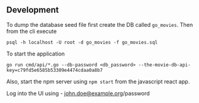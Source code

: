 ## Development

To dump the database seed file first create the DB called `go_movies`. Then from the cli execute
```
psql -h localhost -U root -d go_movies -f go_movies.sql
```

To start the application
```
go run cmd/api/*.go --db-password <db_password> --the-movie-db-api-key=c79fd5e6585b53309e4474cdaa0a8b7
```

Also, start the npm server using `npm start` from the javascript react app.

Log into the UI using - john.doe@example.org/password
